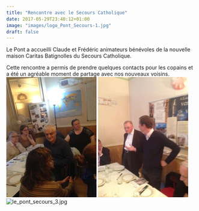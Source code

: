 ```yaml
---
title: "Rencontre avec le Secours Catholique"
date: 2017-05-29T23:40:12+01:00
image: "images/logo_Pont_Secours-1.jpg"
draft: false
---
```


Le Pont a accueilli Claude et Frédéric animateurs bénévoles de la nouvelle maison Caritas Batignolles du Secours Catholique.
<!--more-->
Cette rencontre a permis de prendre quelques contacts pour les copains et a été un agréable moment de partage avec nos nouveaux voisins.
![le_pont_secours.jpg](images/le_pont_secours.jpg)
![le_pont_secours_2.jpg](images/le_pont_secours_2.jpg)
![le_pont_secours_3.jpg](images/le_pont_secours_3.jpg)
